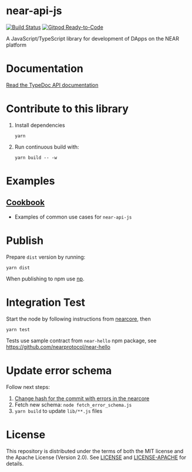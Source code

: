 # near-api-js

[![Build Status](https://travis-ci.com/near/near-api-js.svg?branch=master)](https://travis-ci.com/near/near-api-js)
[![Gitpod Ready-to-Code](https://img.shields.io/badge/Gitpod-Ready--to--Code-blue?logo=gitpod)](https://gitpod.io/#https://github.com/near/near-api-js) 

A JavaScript/TypeScript library for development of DApps on the NEAR platform

# Documentation

[Read the TypeDoc API documentation](https://near.github.io/near-api-js/)

# Contribute to this library

1. Install dependencies

       yarn

2. Run continuous build with:

       yarn build -- -w

# Examples

## [Cookbook](./examples/cookbook/README.md)
- Examples of common use cases for `near-api-js`

# Publish

Prepare `dist` version by running:

    yarn dist

When publishing to npm use [np](https://github.com/sindresorhus/np). 

# Integration Test

Start the node by following instructions from [nearcore](https://github.com/nearprotocol/nearcore), then

    yarn test

Tests use sample contract from `near-hello` npm package, see https://github.com/nearprotocol/near-hello

# Update error schema

Follow next steps:

1. [Change hash for the commit with errors in the nearcore](https://github.com/near/near-api-js/blob/master/gen_error_types.js#L7-L9)
2. Fetch new schema: `node fetch_error_schema.js`
3. `yarn build` to update `lib/**.js` files

# License

This repository is distributed under the terms of both the MIT license and the Apache License (Version 2.0).
See [LICENSE](LICENSE) and [LICENSE-APACHE](LICENSE-APACHE) for details.
